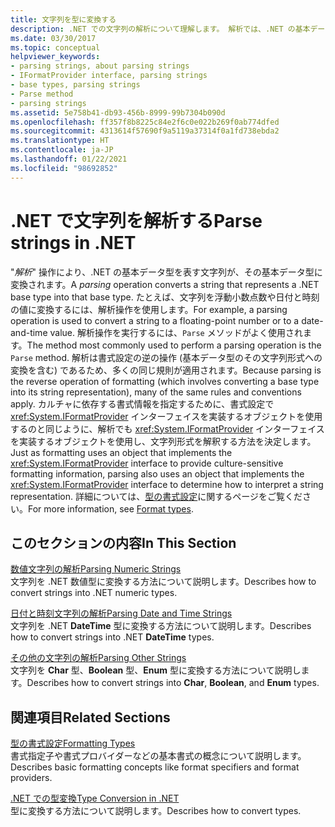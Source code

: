 ```yaml
---
title: 文字列を型に変換する
description: .NET での文字列の解析について理解します。 解析では、.NET の基本データ型を表す文字列をその基本データ型に変換します。 解析は書式設定の逆の操作です。
ms.date: 03/30/2017
ms.topic: conceptual
helpviewer_keywords:
- parsing strings, about parsing strings
- IFormatProvider interface, parsing strings
- base types, parsing strings
- Parse method
- parsing strings
ms.assetid: 5e758b41-db93-456b-8999-99b7304b090d
ms.openlocfilehash: ff357f8b8225c84e2f6c0e022b269f0ab774dfed
ms.sourcegitcommit: 4313614f57690f9a5119a37314f0a1fd738ebda2
ms.translationtype: HT
ms.contentlocale: ja-JP
ms.lasthandoff: 01/22/2021
ms.locfileid: "98692852"
---
```

# <a name="parse-strings-in-net"></a><span data-ttu-id="fb2a6-105">.NET で文字列を解析する</span><span class="sxs-lookup"><span data-stu-id="fb2a6-105">Parse strings in .NET</span></span>

<span data-ttu-id="fb2a6-106">"*解析*" 操作により、.NET の基本データ型を表す文字列が、その基本データ型に変換されます。</span><span class="sxs-lookup"><span data-stu-id="fb2a6-106">A *parsing* operation converts a string that represents a .NET base type into that base type.</span></span> <span data-ttu-id="fb2a6-107">たとえば、文字列を浮動小数点数や日付と時刻の値に変換するには、解析操作を使用します。</span><span class="sxs-lookup"><span data-stu-id="fb2a6-107">For example, a parsing operation is used to convert a string to a floating-point number or to a date-and-time value.</span></span> <span data-ttu-id="fb2a6-108">解析操作を実行するには、`Parse` メソッドがよく使用されます。</span><span class="sxs-lookup"><span data-stu-id="fb2a6-108">The method most commonly used to perform a parsing operation is the `Parse` method.</span></span> <span data-ttu-id="fb2a6-109">解析は書式設定の逆の操作 (基本データ型のその文字列形式への変換を含む) であるため、多くの同じ規則が適用されます。</span><span class="sxs-lookup"><span data-stu-id="fb2a6-109">Because parsing is the reverse operation of formatting (which involves converting a base type into its string representation), many of the same rules and conventions apply.</span></span> <span data-ttu-id="fb2a6-110">カルチャに依存する書式情報を指定するために、書式設定で <xref:System.IFormatProvider> インターフェイスを実装するオブジェクトを使用するのと同じように、解析でも <xref:System.IFormatProvider> インターフェイスを実装するオブジェクトを使用し、文字列形式を解釈する方法を決定します。</span><span class="sxs-lookup"><span data-stu-id="fb2a6-110">Just as formatting uses an object that implements the <xref:System.IFormatProvider> interface to provide culture-sensitive formatting information, parsing also uses an object that implements the <xref:System.IFormatProvider> interface to determine how to interpret a string representation.</span></span> <span data-ttu-id="fb2a6-111">詳細については、[型の書式設定](formatting-types.md)に関するページをご覧ください。</span><span class="sxs-lookup"><span data-stu-id="fb2a6-111">For more information, see [Format types](formatting-types.md).</span></span>

## <a name="in-this-section"></a><span data-ttu-id="fb2a6-112">このセクションの内容</span><span class="sxs-lookup"><span data-stu-id="fb2a6-112">In This Section</span></span>

 <span data-ttu-id="fb2a6-113">[数値文字列の解析](parsing-numeric.md)</span><span class="sxs-lookup"><span data-stu-id="fb2a6-113">[Parsing Numeric Strings](parsing-numeric.md)</span></span>\
 <span data-ttu-id="fb2a6-114">文字列を .NET 数値型に変換する方法について説明します。</span><span class="sxs-lookup"><span data-stu-id="fb2a6-114">Describes how to convert strings into .NET numeric types.</span></span>

 <span data-ttu-id="fb2a6-115">[日付と時刻文字列の解析](parsing-datetime.md)</span><span class="sxs-lookup"><span data-stu-id="fb2a6-115">[Parsing Date and Time Strings](parsing-datetime.md)</span></span>\
 <span data-ttu-id="fb2a6-116">文字列を .NET **DateTime** 型に変換する方法について説明します。</span><span class="sxs-lookup"><span data-stu-id="fb2a6-116">Describes how to convert strings into .NET **DateTime** types.</span></span>

 <span data-ttu-id="fb2a6-117">[その他の文字列の解析](parsing-other.md)</span><span class="sxs-lookup"><span data-stu-id="fb2a6-117">[Parsing Other Strings](parsing-other.md)</span></span>\
 <span data-ttu-id="fb2a6-118">文字列を **Char** 型、**Boolean** 型、**Enum** 型に変換する方法について説明します。</span><span class="sxs-lookup"><span data-stu-id="fb2a6-118">Describes how to convert strings into **Char**, **Boolean**, and **Enum** types.</span></span>

## <a name="related-sections"></a><span data-ttu-id="fb2a6-119">関連項目</span><span class="sxs-lookup"><span data-stu-id="fb2a6-119">Related Sections</span></span>

 <span data-ttu-id="fb2a6-120">[型の書式設定](formatting-types.md)</span><span class="sxs-lookup"><span data-stu-id="fb2a6-120">[Formatting Types](formatting-types.md)</span></span>\
 <span data-ttu-id="fb2a6-121">書式指定子や書式プロバイダーなどの基本書式の概念について説明します。</span><span class="sxs-lookup"><span data-stu-id="fb2a6-121">Describes basic formatting concepts like format specifiers and format providers.</span></span>

 <span data-ttu-id="fb2a6-122">[.NET での型変換](type-conversion.md)</span><span class="sxs-lookup"><span data-stu-id="fb2a6-122">[Type Conversion in .NET](type-conversion.md)</span></span>\
 <span data-ttu-id="fb2a6-123">型に変換する方法について説明します。</span><span class="sxs-lookup"><span data-stu-id="fb2a6-123">Describes how to convert types.</span></span>
